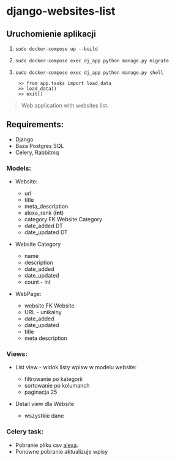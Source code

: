 # django-websites-list


## Uruchomienie aplikacji
1. `sudo docker-compose up --build`
2. `sudo docker-compose exec dj_app python manage.py migrate`
3. `sudo docker-compose exec dj_app python manage.py shell`

        >> from app.tasks import load_data
        >> load_data()
        >> exit()


> Web application with websites list.

## Requirements:

* Django
* Baza Postgres SQL 
* Celery, Rabbitmq

### Models:

* Website:
     - url
     - title
     - meta_description
     - alexa_rank (__int__)
     - category FK Website Category
     - date_added DT
     - date_updated DT

* Website Category
    - name
    - description
    - date_added
    - date_updated
    - count - int

* WebPage:
     - website FK Website
     - URL - unikalny
     - date_added
     - date_updated
     - title
     - meta description

### Views:

* List view - widok listy wpisw w modelu website:
    - filtrowanie po kategorii
    - sortowanie po kolumanch
    - paginacja 25

* Detail view dla Website
    - wszystkie dane

### Celery task:

* Pobranie pliku csv [alexa](http://s3.amazonaws.com/alexa-static/top-1m.csv.zip).
* Ponowne pobranie aktualizuje wpisy
